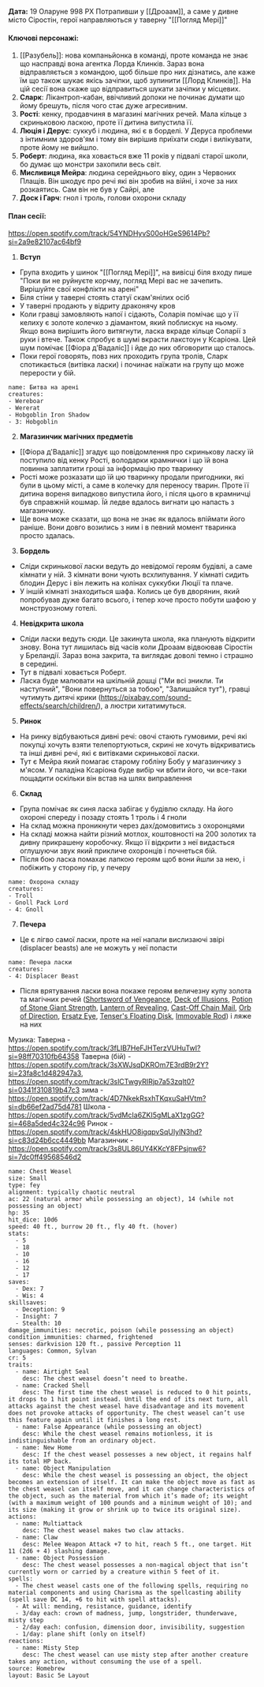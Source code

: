 **Дата:** 19 Оларуне 998 РХ
Потрапивши у [[Дроаам]], а саме у дивне місто Сіростін, герої направляються у таверну "[[Погляд Мері]]"

#### **Ключові персонажі:**
1. [[Разубель]]: нова компаньйонка в команді, проте команда не знає що насправді вона агентка Лорда Клинків. Зараз вона відправляється з командою, щоб більше про них дізнатись, але каже їм що також шукає якісь зачіпки, щоб зупинити [[Лорд Клинків]]. На цій сесії вона скаже що відправиться шукати зачіпки у місцевих.
3. **Сларк**: Лікантроп-кабан, ввічливий допоки не починає думати що йому брешуть, після чого стає дуже агресивним.
4. **Рості**: кенку, продавчиня в магазині магічних речей. Мала кільце з скриньковою ласкою, проте її дитина випустила її.
5. **Люція і Дерус**: суккуб і людина, які є в борделі. У Деруса проблеми з інтимним здоров'ям і тому він вирішив приїхати сюди і вилікувати, проте йому не вийшло.
6. **Роберт**: людина, яка ховається вже 11 років у підвалі старої школи, бо думає що монстри захопили весь світ.
7. **Мисливиця Мейра**: людина серейднього віку, один з Червоних Плащів. Він шкодує про речі які він зробив на війні, і хоче за них розкаятись. Сам він не був у Сайрі, але 
8. **Доск і Гарч**: гнол і троль, голови охорони складу
#### **План сесії:**
https://open.spotify.com/track/54YNDHyvS00oHGeS9614Pb?si=2a9e82107ac64bf9
1. **Вступ**
- Група входить у шинок "[[Погляд Мері]]", на вивісці біля входу пише "Поки ви не руйнуєте корчму, погляд Мері вас не зачепить. Вирішуйте свої конфлікти на арені"
- Біля стіни у таверні стоять статуї скам'янілих осіб
- У таверні продають у відриту драконячу кров
- Коли гравці замовляють напої і сідають, Соларія помічає що у її келиху є золоте колечко з діамантом, який поблискує на ньому. Якщо вона вирішить його витягнути, ласка вкраде кільце Соларії з руки і втече. Також спробує в шумі вкрасти лакстоун у Ксаріона. Цей шум помічає [[Фіора д'Вадаліс]] і йде до них обговорити що сталось.
- Поки герої говорять, повз них проходить група тролів, Сларк спотикається (витівка ласки) і починає наїжати на групу що може перерости у бій.
```encounter 
name: Битва на арені
creatures: 
- Wereboar
- Wererat
- Hobgoblin Iron Shadow
- 3: Hobgoblin
```

2. **Магазинчик магічних предметів**
- [[Фіора д'Вадаліс]] згадує що повідомлення про скринькову ласку їй поступило від кенку Рості, володарки крамнички і що їй вона повинна заплатити гроші за інформацію про тваринку
- Рості може розказати що їй цю тваринку продали пригодники, які були в цьому місті, а саме в колечку для переносу тварин. Проте її дитина вореня випадково випустила його, і після цього в крамничці був справжній кошмар. Їй ледве вдалось вигнати цю напасть з магазинчику.
- Ще вона може сказати, що вона не знає як вдалось впіймати його раніше. Вони довго возились з ним і в певний момент тваринка просто здалась.

3. **Бордель**
- Сліди скринькової ласки ведуть до невідомої героям будівлі, а саме кімнати у ній. З кімнати вони чують всхлипування. У кімнаті сидить блодин Дерус і він лежить на колінах суккубки Люції та плаче.
- У іншій кімнаті знаходиться шафа. Колись це був дворянин, який попробував дуже багато всього, і тепер хоче просто побути шафою у монструозному готелі.

4. **Невідкрита школа**
- Сліди ласки ведуть сюди. Це закинута школа, яка планують відкрити знову. Вона тут лишилась від часів коли Дроаам відвоював Сіростін у Бреландії. Зараз вона закрита, та виглядає доволі темно і страшно в середині.
- Тут в підвалі ховається Роберт.
- Ласка буде малювати на шкільній дошці ("Ми всі зникли. Ти наступний", "Вони повернуться за тобою", "Залишайся тут"), гравці чутимуть дитячі крики (https://pixabay.com/sound-effects/search/children/), а люстри хитатимуться.

5. **Ринок**
- На ринку відбуваються дивні речі: овочі стають гумовими, речі які покупці хочуть взяти телепортуються, скрині не хочуть відкриватись та інші дивні речі, які є витівками скринькової ласки.
- Тут є Мейра який помагає старому гобліну Бобу у магазинчику з м'ясом. У паладіна Ксаріона буде вибір чи вбити його, чи все-таки пощадити оскільки він встав на шлях виправлення

6. **Склад**
- Група помічає як синя ласка забігає у будівлю складу. На його охороні спереду і позаду стоять 1 троль і 4 гноли
- На склад можна проникнути через дах/домовитись з охоронцями
- На складі можна найти різний мотлох, коштовності на 200 золотих та дивну прикрашену коробочку. Якщо її відкрити з неї видасться оглушуючи звук який прикличе охоронців і почнеться бій.
- Після бою ласка помахає лапкою героям щоб вони йшли за нею, і побіжить у сторону гір, у печеру
```encounter 
name: Охорона складу 
creatures: 
- Troll
- Gnoll Pack Lord
- 4: Gnoll
```

7. **Печера**
- Це є лігво самої ласки, проте на неї напали вислизаючі звірі (displacer beasts) але не можуть у неї попасти 
```encounter 
name: Печера ласки
creatures: 
- 4: Displacer Beast 
```
- Після врятування ласки вона покаже героям величезну купу золота та магічних речей ([Shortsword of Vengeance](https://5e.tools/items.html#shortsword%20of%20vengeance_dmg), [Deck of Illusions](https://5e.tools/items.html#deck%20of%20illusions_dmg), [Potion of Stone Giant Strength](https://5e.tools/items.html#potion%20of%20stone%20giant%20strength_dmg), [Lantern of Revealing](https://5e.tools/items.html#lantern%20of%20revealing_dmg), [Cast-Off Chain Mail](https://5e.tools/items.html#cast-off%20chain%20mail_xge), [Orb of Direction](https://5e.tools/items.html#orb%20of%20direction_xge), [Ersatz Eye](https://5e.tools/items.html#ersatz%20eye_xge), [Tenser's Floating Disk](https://5e.tools/spells.html#tenser's%20floating%20disk_phb), [Immovable Rod](https://5e.tools/items.html#immovable%20rod_dmg)) і ляже на них 

Музика:
Таверна - https://open.spotify.com/track/3fLIB7HeFJHTerzVUHuTwI?si=98ff70310fb64358
Таверна (бій) - https://open.spotify.com/track/3sXWJsqDKROm7E3rdB9r2Y?si=23fa8c1d482947a3, https://open.spotify.com/track/3slCTwgyRIRjp7a53zqIt0?si=0341f310819b47c3
зима - https://open.spotify.com/track/4D7NkekRsxhTKqxuSaHVtm?si=db66ef2ad75d4781
Школа - https://open.spotify.com/track/5vdMcIa6ZKI5gMLaX1zgGG?si=468a5ded4c324c96
Ринок - https://open.spotify.com/track/4skHUO8igqpvSqUIylN3hd?si=c83d24b6cc4449bb
Магазинчик - https://open.spotify.com/track/3s8UL86UY4KKcY8FPsjnw6?si=7dc0ff49568546d2


```statblock
name: Chest Weasel
size: Small
type: fey
alignment: typically chaotic neutral
ac: 22 (natural armor while possessing an object), 14 (while not possessing an object)
hp: 35
hit_dice: 10d6
speed: 40 ft., burrow 20 ft., fly 40 ft. (hover)
stats:
  - 5
  - 18
  - 10
  - 16
  - 12
  - 17
saves:
  - Dex: 7
  - Wis: 4
skillsaves:
  - Deception: 9
  - Insight: 7
  - Stealth: 10
damage_immunities: necrotic, poison (while possessing an object)
condition_immunities: charmed, frightened
senses: darkvision 120 ft., passive Perception 11
languages: Common, Sylvan
cr: 5
traits:
  - name: Airtight Seal
    desc: The chest weasel doesn’t need to breathe.
  - name: Cracked Shell
    desc: The first time the chest weasel is reduced to 0 hit points, it drops to 1 hit point instead. Until the end of its next turn, all attacks against the chest weasel have disadvantage and its movement does not provoke attacks of opportunity. The chest weasel can’t use this feature again until it finishes a long rest.
  - name: False Appearance (while possessing an object)
    desc: While the chest weasel remains motionless, it is indistinguishable from an ordinary object.
  - name: New Home
    desc: If the chest weasel possesses a new object, it regains half its total HP back.
  - name: Object Manipulation
    desc: While the chest weasel is possessing an object, the object becomes an extension of itself. It can make the object move as fast as the chest weasel can itself move, and it can change characteristics of the object, such as the material from which it’s made of; its weight (with a maximum weight of 100 pounds and a minimum weight of 10); and its size (making it grow or shrink up to twice its original size).
actions:
  - name: Multiattack
    desc: The chest weasel makes two claw attacks.
  - name: Claw
    desc: Melee Weapon Attack +7 to hit, reach 5 ft., one target. Hit 11 (2d6 + 4) slashing damage.
  - name: Object Possession
    desc: The chest weasel possesses a non-magical object that isn’t currently worn or carried by a creature within 5 feet of it.
spells:
  - The chest weasel casts one of the following spells, requiring no material components and using Charisma as the spellcasting ability (spell save DC 14, +6 to hit with spell attacks).
  - At will: mending, resistance, guidance, identify
  - 3/day each: crown of madness, jump, longstrider, thunderwave, misty step
  - 2/day each: confusion, dimension door, invisibility, suggestion
  - 1/day: plane shift (only on itself)
reactions:
  - name: Misty Step
    desc: The chest weasel can use misty step after another creature takes any action, without consuming the use of a spell.
source: Homebrew
layout: Basic 5e Layout

```